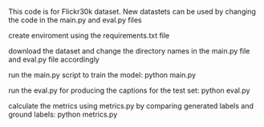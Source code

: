 This code is for Flickr30k dataset. New datastets can be used by changing the code in the main.py and eval.py files

create enviroment using the requirements.txt file

download the dataset and change the directory names in the main.py file and eval.py file accordingly

run the main.py script to train the model: python main.py

run the eval.py for producing the captions for the test set: python eval.py

calculate the metrics using metrics.py by comparing generated labels and ground labels: python metrics.py

